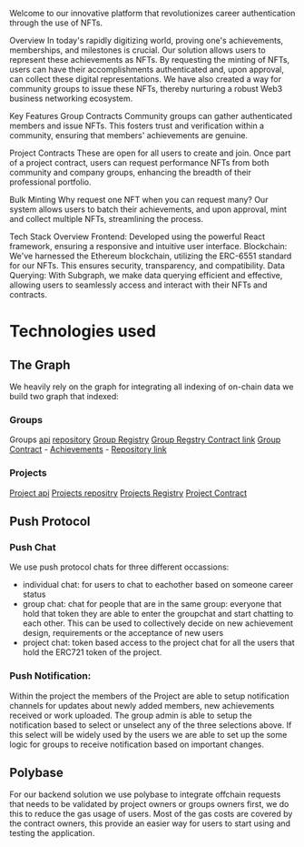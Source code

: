 Welcome to our innovative platform that revolutionizes career authentication through the use of NFTs.

Overview
In today's rapidly digitizing world, proving one's achievements, memberships, and milestones is crucial. Our solution allows users to represent these achievements as NFTs. By requesting the minting of NFTs, users can have their accomplishments authenticated and, upon approval, can collect these digital representations. We have also created a way for community groups to issue these NFTs, thereby nurturing a robust Web3 business networking ecosystem.

Key Features
Group Contracts
Community groups can gather authenticated members and issue NFTs. This fosters trust and verification within a community, ensuring that members' achievements are genuine.

Project Contracts
These are open for all users to create and join. Once part of a project contract, users can request performance NFTs from both community and company groups, enhancing the breadth of their professional portfolio.

Bulk Minting
Why request one NFT when you can request many? Our system allows users to batch their achievements, and upon approval, mint and collect multiple NFTs, streamlining the process.

Tech Stack Overview
Frontend: Developed using the powerful React framework, ensuring a responsive and intuitive user interface.
Blockchain: We've harnessed the Ethereum blockchain, utilizing the ERC-6551 standard for our NFTs. This ensures security, transparency, and compatibility.
Data Querying: With Subgraph, we make data querying efficient and effective, allowing users to seamlessly access and interact with their NFTs and contracts.


# Technologies used
## The Graph 
We heavily rely on the graph for integrating all indexing of on-chain data we build two graph that indexed: 
### Groups
Groups [api](https://api.studio.thegraph.com/query/49385/groups/version/latest) [repository](https://github.com/Projectzenn/groupsGraph)
[Group Registry](https://mumbai.polyscan.com/address/0x81552b688eeE0b1daBeEc3e9b6a45ff2FF062e05) 
[Group Regstry Contract link]([https://repository-link](https://github.com/Projectzenn/contracts/blob/main/src/GroupRegistry.sol))
[Group Contract](https://contract-link) - 
[Achievements](https://contract-link) - [Repository link](https://repository-link)



### Projects
[Project api](https://api.studio.thegraph.com/query/49385/projects/version/latest)
[Projects repositry](https://github.com/Projectzenn/projectGraph)
[Projects Registry](https://contract-link)
[Project Contract](https://contract-link)

## Push Protocol
### Push Chat
We use push protocol chats for  three different occassions: 
- individual chat: for users to chat to eachother based on someone career status
- group chat: chat for people that are in the same group: everyone that hold that token they are able to enter the groupchat and start chatting to each other. This can be used to collectively decide on new achievement design, requirements or the acceptance of new users 
- project chat: token based access to the project chat for all the users that hold the ERC721 token of the project. 

### Push Notification:
Within the project the members of the Project are able to setup notification channels for updates about  newly added members, new achievements received or work uploaded. 
The group admin is able to setup the notification based to select or unselect any of the three selections above. If this select will be widely used by the users we are able to set up the some logic for groups to receive notification based on important changes.  

## Polybase
For our backend solution we use polybase to integrate offchain requests that needs to be validated by project owners or groups owners first, we do this to reduce the gas usage of users. Most of the gas costs are covered by the contract owners, this provide an easier way for users to start using and testing the application. 
